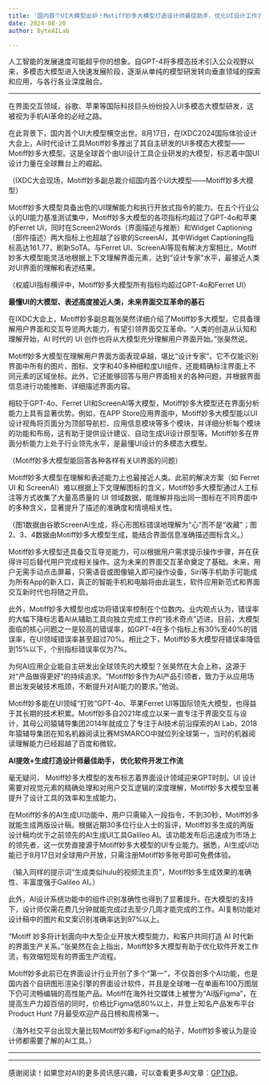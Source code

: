 ```yaml
---
title: '国内首个UI大模型出炉！Motiff妙多大模型打造设计师最佳助手、优化UI设计工作流'
date: 2024-08-20
author: ByteAILab

---
```


人工智能的发展速度可能超乎你的想象。自GPT-4将多模态技术引入公众视野以来，多模态大模型进入快速发展阶段，逐渐从单纯的模型研发转向垂直领域的探索和应用，与各行各业深度融合。

---
在界面交互领域，谷歌、苹果等国际科技巨头纷纷投入UI多模态大模型研发，这被视为手机AI革命的必经之路。

在此背景下，国内首个UI大模型横空出世。8月17日，在IXDC2024国际体验设计大会上，AI时代设计工具Motiff妙多推出了其自主研发的UI多模态大模型——Motiff妙多大模型。这是全球首个由UI设计工具企业研发的大模型，标志着中国UI设计力量在全球舞台上的崛起。

（IXDC大会现场，Motiff妙多副总裁介绍国内首个UI大模型——Motiff妙多大模型）

Motiff妙多大模型具备出色的UI理解能力和执行开放式指令的能力。在五个行业公认的UI能力基准测试集中，Motiff妙多大模型的各项指标均超过了GPT-4o和苹果的Ferret UI，同时在Screen2Words（界面描述与推断）和Widget Captioning（部件描述）两大指标上也超越了谷歌的ScreenAI，其中Widget Captioning指标高达161.77，刷新SoTA。与Ferret UI、ScreenAI等现有解决方案相比，Motiff妙多大模型能灵活地根据上下文理解界面元素，达到“设计专家”水平，最接近人类对UI界面的理解和表述结果。

（权威UI指标横评中，Motiff妙多大模型所有指标均超过GPT-4o和Ferret UI）

**最懂UI的大模型、表述高度接近人类，未来界面交互革命的基石**

在IXDC大会上，Motiff妙多副总裁张昊然详细介绍了Motiff妙多大模型，它具备理解用户界面和交互导览两大能力，有望引领界面交互革命。“人类的创造从认知和理解开始，AI 时代的 UI 创作也将从大模型充分理解用户界面开始。”张昊然说。

Motiff妙多大模型在理解用户界面方面表现卓越，堪比“设计专家”。它不仅能识别界面中所有的图片、图标、文字和40多种细粒度UI组件，还能精确标注界面上不同元素的区域坐标。此外，它还能够回答与用户界面相关的各种问题，并根据界面信息进行功能推断、详细描述界面内容。

相较于GPT-4o、Ferret UI和ScreenAI等大模型，Motiff妙多大模型还在界面分析能力上具有显著优势。例如，在APP Store应用界面中，Motiff妙多大模型能以UI设计视角将页面分为顶部导航栏、应用信息模块等多个模块，并详细分析每个模块的功能和布局，这有助于提供设计建议、自动生成UI设计原型等。Motiff妙多在界面分析能力上处于行业领先水平，是最懂UI设计的多模态大模型。

（Motiff妙多大模型能回答各种各样有关UI界面的问题）

Motiff妙多大模型在理解和表述能力上也最接近人类。此前的解决方案（如 Ferret UI 和 ScreenAI）难以根据上下文理解图标的含义，Motiff妙多大模型通过人工标注等方式收集了大量高质量的 UI 领域数据，能理解并指出同一图标在不同界面中的多种含义，显著提升了描述的准确度和情境相关性。

（图1数据由谷歌ScreenAI生成，将心形图标错误地理解为“心”而不是“收藏”；图2、3、4数据由Motiff妙多大模型生成，能结合界面信息准确描述图标含义。）

Motiff妙多大模型还具备交互导览能力，可以根据用户需求提示操作步骤，并在获得许可后替代用户完成相关操作。这为未来的界面交互革命奠定了基础。未来，用户无需手动点击屏幕，只需语音或图像输入即可操作设备，Siri等手机助手可能成为所有App的新入口，真正的智能手机和电脑将由此诞生，软件应用新范式和界面交互新时代也将随之开启。

此外，Motiff妙多大模型也成功将错误率控制在个位数内。业内观点认为，错误率的大幅下降标志着AI从辅助工具向独立完成工作的“技术奇点”迈进。目前，大模型面临的核心问题之一是较高的错误率，如GPT-4在多个指标上有30%至40%的错误率，在UI领域错误率甚至超过70%。相比之下，Motiff妙多大模型将错误率降低到15%以下，个别指标错误率仅为7%。

为何AI应用企业能自主研发出全球领先的大模型？张昊然在大会上称，这源于对“产品做得更好”的持续追求。“Motiff妙多作为AI产品引领者，致力于从应用场景出发突破技术瓶颈，不断提升对AI能力的要求。”他说。

Motiff妙多能在UI领域“打败”GPT-4o、苹果Ferret UI等国际领先大模型，也得益于其长期的技术积累。Motiff妙多自2021年成立以来一直专注于界面交互与设计，其母公司猿辅导集团2014年就成立了专注于AI技术前沿探索的AI Lab，2018年猿辅导集团在知名机器阅读比赛MSMARCO中就位列全球第一，当时的机器阅读理解能力已经超越了百度和微软。

**AI提效+生成打造设计师最佳助手， 优化软件开发工作流**

毫无疑问， Motiff妙多大模型的发布标志着界面设计领域迎来GPT时刻。UI 设计需要对视觉元素的精确处理和对用户交互逻辑的深度理解，Motiff妙多大模型显著提升了设计工具的效率和生成能力。

在Motiff妙多的AI生成UI功能中，用户只需输入一段指令，不到30秒，Motiff妙多就能生成两版设计稿。根据近期30多位行业人士的盲评，Motiff妙多生成的两版设计稿均优于之前领先的AI生成UI工具Galileo AI。该功能发布后迅速成为市场上的领先者，这一优势直接源于Motiff妙多大模型的UI专业能力。据悉，AI生成UI功能已于8月17日对全球用户开放，只需注册Motiff妙多账号即可免费体验。

（输入同样的提示词“生成类似hulu的视频流主页”，Motiff妙多生成效果的准确性、丰富度强于Galileo AI。）

此外，AI设计系统功能中的组件识别准确性也得到了显著提升。在大模型的支持下，设计师仅需花费几分钟就能完成过去至少几周才能完成的工作。AI复制功能对设计稿中的图片和文案识别准确率达到97%以上。

“Motiff 妙多将计划面向中大型企业开放大模型能力，和客户共同打造 AI 时代新的界面生产关系。”张昊然在会上指出，Motiff妙多大模型有助于优化软件开发工作流，有效缩短现有的界面生产流程。

Motiff妙多此前已在界面设计行业开创了多个“第一”，不仅首创多个AI功能，也是国内首个自研图形渲染引擎的界面设计软件，并且是全球唯一在单画布100万图层下仍可流畅编辑的高性能产品。Motiff在海外社交媒体上被誉为“AI版Figma”，在提高生产力超百倍的同时，价格比Figma低80%以上，并登上知名产品发布平台Product Hunt 7月最受欢迎产品日榜和周榜第一。

（海外社交平台出现大量比较Motiff妙多和Figma的帖子，Motiff妙多被认为是设计师都需要了解的AI工具。）

---
---
感谢阅读！如果您对AI的更多资讯感兴趣，可以查看更多AI文章：[GPTNB](https://gptnb.com)。